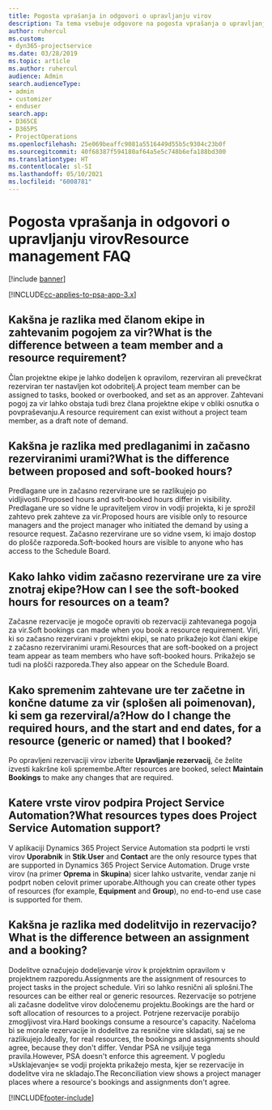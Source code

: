 ```yaml
---
title: Pogosta vprašanja in odgovori o upravljanju virov
description: Ta tema vsebuje odgovore na pogosta vprašanja o upravljanju virov.
author: ruhercul
ms.custom:
- dyn365-projectservice
ms.date: 03/28/2019
ms.topic: article
ms.author: ruhercul
audience: Admin
search.audienceType:
- admin
- customizer
- enduser
search.app:
- D365CE
- D365PS
- ProjectOperations
ms.openlocfilehash: 25e069beaffc9081a5516449d55b5c9304c23b0f
ms.sourcegitcommit: 40f68387f594180af64a5e5c748b6efa188bd300
ms.translationtype: HT
ms.contentlocale: sl-SI
ms.lasthandoff: 05/10/2021
ms.locfileid: "6008781"
---
```

# <a name="resource-management-faq"></a><span data-ttu-id="97c00-103">Pogosta vprašanja in odgovori o upravljanju virov</span><span class="sxs-lookup"><span data-stu-id="97c00-103">Resource management FAQ</span></span>

[!include [banner](../includes/psa-now-project-operations.md)]

[!INCLUDE[cc-applies-to-psa-app-3.x](../includes/cc-applies-to-psa-app-3x.md)]

## <a name="what-is-the-difference-between-a-team-member-and-a-resource-requirement"></a><span data-ttu-id="97c00-104">Kakšna je razlika med članom ekipe in zahtevanim pogojem za vir?</span><span class="sxs-lookup"><span data-stu-id="97c00-104">What is the difference between a team member and a resource requirement?</span></span>

<span data-ttu-id="97c00-105">Član projektne ekipe je lahko dodeljen k opravilom, rezerviran ali prevečkrat rezerviran ter nastavljen kot odobritelj.</span><span class="sxs-lookup"><span data-stu-id="97c00-105">A project team member can be assigned to tasks, booked or overbooked, and set as an approver.</span></span> <span data-ttu-id="97c00-106">Zahtevani pogoj za vir lahko obstaja tudi brez člana projektne ekipe v obliki osnutka o povpraševanju.</span><span class="sxs-lookup"><span data-stu-id="97c00-106">A resource requirement can exist without a project team member, as a draft note of demand.</span></span> 

## <a name="what-is-the-difference-between-proposed-and-soft-booked-hours"></a><span data-ttu-id="97c00-107">Kakšna je razlika med predlaganimi in začasno rezerviranimi urami?</span><span class="sxs-lookup"><span data-stu-id="97c00-107">What is the difference between proposed and soft-booked hours?</span></span>

<span data-ttu-id="97c00-108">Predlagane ure in začasno rezervirane ure se razlikujejo po vidljivosti.</span><span class="sxs-lookup"><span data-stu-id="97c00-108">Proposed hours and soft-booked hours differ in visibility.</span></span> <span data-ttu-id="97c00-109">Predlagane ure so vidne le upraviteljem virov in vodji projekta, ki je sprožil zahtevo prek zahteve za vir.</span><span class="sxs-lookup"><span data-stu-id="97c00-109">Proposed hours are visible only to resource managers and the project manager who initiated the demand by using a resource request.</span></span> <span data-ttu-id="97c00-110">Začasno rezervirane ure so vidne vsem, ki imajo dostop do plošče razporeda.</span><span class="sxs-lookup"><span data-stu-id="97c00-110">Soft-booked hours are visible to anyone who has access to the Schedule Board.</span></span>

## <a name="how-can-i-see-the-soft-booked-hours-for-resources-on-a-team"></a><span data-ttu-id="97c00-111">Kako lahko vidim začasno rezervirane ure za vire znotraj ekipe?</span><span class="sxs-lookup"><span data-stu-id="97c00-111">How can I see the soft-booked hours for resources on a team?</span></span>

<span data-ttu-id="97c00-112">Začasne rezervacije je mogoče opraviti ob rezervaciji zahtevanega pogoja za vir.</span><span class="sxs-lookup"><span data-stu-id="97c00-112">Soft bookings can made when you book a resource requirement.</span></span> <span data-ttu-id="97c00-113">Viri, ki so začasno rezervirani v projektni ekipi, se nato prikažejo kot člani ekipe z začasno rezerviranimi urami.</span><span class="sxs-lookup"><span data-stu-id="97c00-113">Resources that are soft-booked on a project team appear as team members who have soft-booked hours.</span></span> <span data-ttu-id="97c00-114">Prikažejo se tudi na plošči razporeda.</span><span class="sxs-lookup"><span data-stu-id="97c00-114">They also appear on the Schedule Board.</span></span>

## <a name="how-do-i-change-the-required-hours-and-the-start-and-end-dates-for-a-resource-generic-or-named-that-i-booked"></a><span data-ttu-id="97c00-115">Kako spremenim zahtevane ure ter začetne in končne datume za vir (splošen ali poimenovan), ki sem ga rezerviral/a?</span><span class="sxs-lookup"><span data-stu-id="97c00-115">How do I change the required hours, and the start and end dates, for a resource (generic or named) that I booked?</span></span>

<span data-ttu-id="97c00-116">Po opravljeni rezervaciji virov izberite **Upravljanje rezervacij**, če želite izvesti kakršne koli spremembe.</span><span class="sxs-lookup"><span data-stu-id="97c00-116">After resources are booked, select **Maintain Bookings** to make any changes that are required.</span></span>

## <a name="what-resources-types-does-project-service-automation-support"></a><span data-ttu-id="97c00-117">Katere vrste virov podpira Project Service Automation?</span><span class="sxs-lookup"><span data-stu-id="97c00-117">What resources types does Project Service Automation support?</span></span>

<span data-ttu-id="97c00-118">V aplikaciji Dynamics 365 Project Service Automation sta podprti le vrsti virov **Uporabnik** in **Stik**.</span><span class="sxs-lookup"><span data-stu-id="97c00-118">**User** and **Contact** are the only resource types that are supported in Dynamics 365 Project Service Automation.</span></span> <span data-ttu-id="97c00-119">Druge vrste virov (na primer **Oprema** in **Skupina**) sicer lahko ustvarite, vendar zanje ni podprt noben celovit primer uporabe.</span><span class="sxs-lookup"><span data-stu-id="97c00-119">Although you can create other types of resources (for example, **Equipment** and **Group**), no end-to-end use case is supported for them.</span></span>

## <a name="what-is-the-difference-between-an-assignment-and-a-booking"></a><span data-ttu-id="97c00-120">Kakšna je razlika med dodelitvijo in rezervacijo?</span><span class="sxs-lookup"><span data-stu-id="97c00-120">What is the difference between an assignment and a booking?</span></span>

<span data-ttu-id="97c00-121">Dodelitve označujejo dodeljevanje virov k projektnim opravilom v projektnem razporedu.</span><span class="sxs-lookup"><span data-stu-id="97c00-121">Assignments are the assignment of resources to project tasks in the project schedule.</span></span> <span data-ttu-id="97c00-122">Viri so lahko resnični ali splošni.</span><span class="sxs-lookup"><span data-stu-id="97c00-122">The resources can be either real or generic resources.</span></span> <span data-ttu-id="97c00-123">Rezervacije so potrjene ali začasne dodelitve virov določenemu projektu.</span><span class="sxs-lookup"><span data-stu-id="97c00-123">Bookings are the hard or soft allocation of resources to a project.</span></span> <span data-ttu-id="97c00-124">Potrjene rezervacije porabijo zmogljivost vira.</span><span class="sxs-lookup"><span data-stu-id="97c00-124">Hard bookings consume a resource's capacity.</span></span> <span data-ttu-id="97c00-125">Načeloma bi se morale rezervacije in dodelitve za resnične vire skladati, saj se ne razlikujejo.</span><span class="sxs-lookup"><span data-stu-id="97c00-125">Ideally, for real resources, the bookings and assignments should agree, because they don't differ.</span></span> <span data-ttu-id="97c00-126">Vendar PSA ne vsiljuje tega pravila.</span><span class="sxs-lookup"><span data-stu-id="97c00-126">However, PSA doesn't enforce this agreement.</span></span> <span data-ttu-id="97c00-127">V pogledu »Usklajevanje« se vodji projekta prikažejo mesta, kjer se rezervacije in dodelitve vira ne skladajo.</span><span class="sxs-lookup"><span data-stu-id="97c00-127">The Reconciliation view shows a project manager places where a resource's bookings and assignments don't agree.</span></span>


[!INCLUDE[footer-include](../includes/footer-banner.md)]